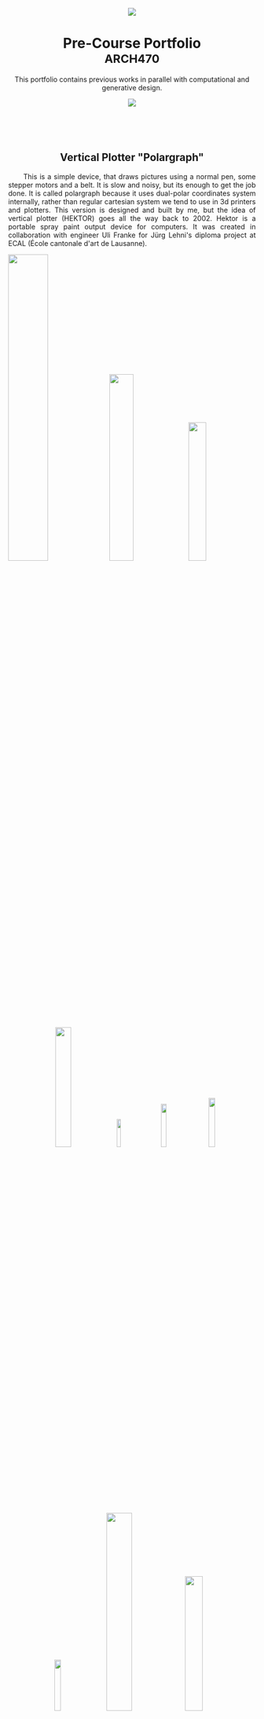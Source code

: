 <!-- [![N|Solid](https://raw.githubusercontent.com/ozgurgulsuna/ARCH470-DigitalDesignStudio/main/top.png?token=AJH7N4Z74UZBD7UN36G274TBNAFPK)](https://nodesource.com/products/nsolid)-->

<!--<img src="top.png" style=" width: 8000px;
  height: 150px;vertical-align:middle;margin:-40px 0px; object-fit:cover;"> </center>   -->
<!--![yastik](top.png)-->
<p align="center">
   <img src="top.png" >
</p>

<h1 align="center" style=" border-bottom: none ;">Pre-Course Portfolio<br><sup> ARCH470 </sup></h1>
<!--<h3 align="center" style="font-style: italic;font-size:2em;">  ARCH 470 </h3>-->
<p align="center"


This portfolio contains previous works in parallel with computational and generative design.


</p>

<!--<img src="bottom.jpeg" style=" width: 8000px;
  height:80px;vertical-align:middle;margin:0px 0px; object-fit:cover;"> </center>  -->
  
  
<p align="center">
   <img src="bottom.png" >
</p>

<!--![yastik](bottom.png)-->

<p> <br>
  </p>
  <p> <br>

<h2 align="center"> Vertical Plotter "Polargraph" </h2>
<p align="justify">
&nbsp;&nbsp;&nbsp;&nbsp;&nbsp;&nbsp;This is a simple device, that draws pictures using a normal pen, some stepper motors and a belt. It is slow and noisy, but its enough to get the job done. It is called polargraph because it uses dual-polar coordinates system internally, rather than regular cartesian system we tend to use in 3d printers and plotters. This version is designed and built by me, but the idea of vertical plotter (HEKTOR) goes all the way back to 2002. Hektor is a portable spray paint output device for computers. It was created in collaboration with engineer Uli Franke for Jürg Lehni's diploma project at ECAL (École cantonale d'art de Lausanne).
</p>


<p align="justify" width="100%">
    <img width="40%" src="polargraph-1.jpg">
    <img width="31.2%" src="polargraph-2.png">
    <img width="26.9%" src="polargraph-3.jpg">
</p>
<p align="center" width="100%">
    &nbsp;&nbsp;&nbsp;
    <img width="25%" src="polargraph-4.png">
    &nbsp;&nbsp;&nbsp;
    <img width="12%" src="polargraph-5.jpg">
    &nbsp;&nbsp;&nbsp;&nbsp;
    <img width="15%" src="polargraph-6.jpg">
    &nbsp;&nbsp;&nbsp;
    <img width="16%" src="polargraph-7.jpg">
    &nbsp;&nbsp;&nbsp;
</p>
<p align="center" width="100%">
    <img width="16.33%" src="polargraph-8.png">
    <img width="32.15%" src="polargraph-9.jpg">
    <img width="26.5%" src="polargraph-10.jpg">  
    <img width="25%" src="polargraph-11.jpg">
</p>

<h3 align="left"> EXHIBITION <br><sup> METU 2019 </sup></h3>

<p align="center" width="100%">
    <img width="33%" src="top.png">
    <img width="33%" src="top.png">
    <img width="33%" src="top.png">
</p>


<h3 align="right"><sup><em> Middle East Technical University, Ankara</em> </sup></h3>



 
## _The Last Markdown Editor, Ever_



[![Build Status](https://travis-ci.org/joemccann/dillinger.svg?branch=master)](https://travis-ci.org/joemccann/dillinger)

Dillinger is a cloud-enabled, mobile-ready, offline-storage compatible,
AngularJS-powered HTML5 Markdown editor.

- Type some Markdown on the left
- See HTML in the right
- ✨Magic ✨

## Features

- Import a HTML file and watch it magically convert to Markdown
- Drag and drop images (requires your Dropbox account be linked)
- Import and save files from GitHub, Dropbox, Google Drive and One Drive
- Drag and drop markdown and HTML files into Dillinger
- Export documents as Markdown, HTML and PDF

Markdown is a lightweight markup language based on the formatting conventions
that people naturally use in email.
As [John Gruber] writes on the [Markdown site][df1]

> The overriding design goal for Markdown's
> formatting syntax is to make it as readable
> as possible. The idea is that a
> Markdown-formatted document should be
> publishable as-is, as plain text, without
> looking like it's been marked up with tags
> or formatting instructions.

This text you see here is *actually- written in Markdown! To get a feel
for Markdown's syntax, type some text into the left window and
watch the results in the right.

## Tech

Dillinger uses a number of open source projects to work properly:

- [AngularJS] - HTML enhanced for web apps!
- [Ace Editor] - awesome web-based text editor
- [markdown-it] - Markdown parser done right. Fast and easy to extend.
- [Twitter Bootstrap] - great UI boilerplate for modern web apps
- [node.js] - evented I/O for the backend
- [Express] - fast node.js network app framework [@tjholowaychuk]
- [Gulp] - the streaming build system
- [Breakdance](https://breakdance.github.io/breakdance/) - HTML
to Markdown converter
- [jQuery] - duh

And of course Dillinger itself is open source with a [public repository][dill]
 on GitHub.

## Installation

Dillinger requires [Node.js](https://nodejs.org/) v10+ to run.

Install the dependencies and devDependencies and start the server.

```sh
cd dillinger
npm i
node app
```

For production environments...

```sh
npm install --production
NODE_ENV=production node app
```

## Plugins

Dillinger is currently extended with the following plugins.
Instructions on how to use them in your own application are linked below.

| Plugin | README |
| ------ | ------ |
| Dropbox | [plugins/dropbox/README.md][PlDb] |
| GitHub | [plugins/github/README.md][PlGh] |
| Google Drive | [plugins/googledrive/README.md][PlGd] |
| OneDrive | [plugins/onedrive/README.md][PlOd] |
| Medium | [plugins/medium/README.md][PlMe] |
| Google Analytics | [plugins/googleanalytics/README.md][PlGa] |

## Development

Want to contribute? Great!

Dillinger uses Gulp + Webpack for fast developing.
Make a change in your file and instantaneously see your updates!

Open your favorite Terminal and run these commands.

First Tab:

```sh
node app
```

Second Tab:

```sh
gulp watch
```

(optional) Third:

```sh
karma test
```

#### Building for source

For production release:

```sh
gulp build --prod
```

Generating pre-built zip archives for distribution:

```sh
gulp build dist --prod
```

## Docker

Dillinger is very easy to install and deploy in a Docker container.

By default, the Docker will expose port 8080, so change this within the
Dockerfile if necessary. When ready, simply use the Dockerfile to
build the image.

```sh
cd dillinger
docker build -t <youruser>/dillinger:${package.json.version} .
```

This will create the dillinger image and pull in the necessary dependencies.
Be sure to swap out `${package.json.version}` with the actual
version of Dillinger.

Once done, run the Docker image and map the port to whatever you wish on
your host. In this example, we simply map port 8000 of the host to
port 8080 of the Docker (or whatever port was exposed in the Dockerfile):

```sh
docker run -d -p 8000:8080 --restart=always --cap-add=SYS_ADMIN --name=dillinger <youruser>/dillinger:${package.json.version}
```

> Note: `--capt-add=SYS-ADMIN` is required for PDF rendering.

Verify the deployment by navigating to your server address in
your preferred browser.

```sh
127.0.0.1:8000
```

## License

MIT

**Free Software, Hell Yeah!**

[//]: # (These are reference links used in the body of this note and get stripped out when the markdown processor does its job. There is no need to format nicely because it shouldn't be seen. Thanks SO - http://stackoverflow.com/questions/4823468/store-comments-in-markdown-syntax)

   [dill]: <https://github.com/joemccann/dillinger>
   [git-repo-url]: <https://github.com/joemccann/dillinger.git>
   [john gruber]: <http://daringfireball.net>
   [df1]: <http://daringfireball.net/projects/markdown/>
   [markdown-it]: <https://github.com/markdown-it/markdown-it>
   [Ace Editor]: <http://ace.ajax.org>
   [node.js]: <http://nodejs.org>
   [Twitter Bootstrap]: <http://twitter.github.com/bootstrap/>
   [jQuery]: <http://jquery.com>
   [@tjholowaychuk]: <http://twitter.com/tjholowaychuk>
   [express]: <http://expressjs.com>
   [AngularJS]: <http://angularjs.org>
   [Gulp]: <http://gulpjs.com>

   [PlDb]: <https://github.com/joemccann/dillinger/tree/master/plugins/dropbox/README.md>
   [PlGh]: <https://github.com/joemccann/dillinger/tree/master/plugins/github/README.md>
   [PlGd]: <https://github.com/joemccann/dillinger/tree/master/plugins/googledrive/README.md>
   [PlOd]: <https://github.com/joemccann/dillinger/tree/master/plugins/onedrive/README.md>
   [PlMe]: <https://github.com/joemccann/dillinger/tree/master/plugins/medium/README.md>
   [PlGa]: <https://github.com/RahulHP/dillinger/blob/master/plugins/googleanalytics/README.md>
